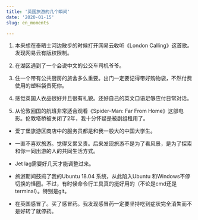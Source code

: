 ```yaml
---
title: '英国旅游的几个瞬间'
date: '2020-01-15'
slug: en_moments

---
```



1. 本来想在泰晤士河边散步的时候打开网易云收听《London Calling》这首歌。发现网易云有版权限制。

1. 在湖区遇到了一个会说中文的公交车司机爷爷。

2. 住一个带有公共厨房的旅舍多么重要。出门一定要记得带好购物袋，不然付费使用的塑料袋贵死你。

2. 感觉英国人衣品很好并且很有礼貌。还好自己的英文口语足够应付日常对话。

3. 从伦敦回国的航班非常适合观看《Spider-Man: Far From Home》这部电影。伦敦塔桥被关闭了2年，我十分怀疑是被剧组租用了。

+ 爱丁堡旅游区商店中的服务员都是和我一般大的中国大学生。

+ 一直不喜欢旅游。觉得又累又贵。后来发现旅游不是为了看风景，是为了探索和你一同出游的人的共同生活方式。

+ Jet lag需要好几天才能调整过来。

+ 旅游期间鼓捣了我的Ubuntu 18.04 系统，从此陷入Ubuntu 和Windows不停切换的怪圈。不过，有时候命令行工具真的挺好用的（不论是cmd还是terminal）。特别是git。

+ 在英国感冒了。买了感冒药。我发现感冒药一定要坚持吃到症状完全消失而不是好转了就停药。




